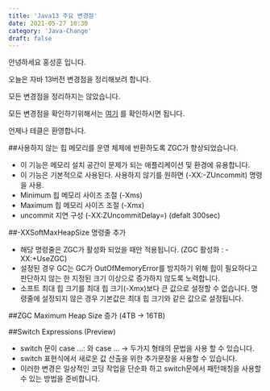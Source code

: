```yaml
---
title: 'Java13 주요 변경점'
date: 2021-05-27 10:30
category: 'Java-Change'
draft: false
---
```


안녕하세요 홍성훈 입니다.

오늘은 자바 13버전 변경점을 정리해보려 합니다.

모든 변경점을 정리하지는 않았습니다.

모든 변경점을 확인하기위해서는 [여기](https://www.oracle.com/java/technologies/javase/13all-relnotes.html) 를 확인하시면 됩니다.

언제나 테클은 환영합니다.

##사용하지 않는 힙 메모리를 운영 체제에 반환하도록 ZGC가 향상되었습니다.
- 이 기능은 메모리 설치 공간이 문제가 되는 애플리케이션 및 환경에 유용합니다.
- 이 기능은 기본적으로 사용된다. 사용하지 않기를 원하면 (-XX:-ZUncommit) 명령을 사용.
- Minimum 힙 메모리 사이즈 조절 (-Xms)
- Maximum 힙 메모리 사이즈 조절 (-Xmx)
- uncommit 지연 구성 (-XX:ZUncommitDelay=<second>) (defalt 300sec)

##-XXSoftMaxHeapSize 명령줄 추가
- 해당 명령줄은 ZGC가 활성화 되었을 때만 적용됩니다. (ZGC 활성화 : -XX:+UseZGC)
- 설정된 경우 GC는 GC가 OutOfMemoryError를 방지하기 위해 힙이 필요하다고 판단하지 않는 한 지정된 크기 이상으로 증가하지 않도록 노력합니다.
- 소프트 최대 힙 크기를 최대 힙 크기(-Xmx)보다 큰 값으로 설정할 수 없습니다. 명령줄에 설정되지 않은 경우 기본값은 최대 힙 크기와 같은 값으로 설정됩니다.

##ZGC Maximum Heap Size 증가 (4TB -> 16TB)

##Switch Expressions (Preview)
- switch 문이 case ...: 와 case ... -> 두가지 형태의 문법을 사용 할 수 있습니다.
- switch 표현식에서 새로운 값 산출을 위한 추가문장을 사용할 수 있습니다.
- 이러한 변경은 일상적인 코딩 작업을 단순화 하고 switch문에서 패턴매칭을 사용할 수 있는 방법을 준비합니다.

